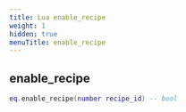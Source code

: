 ```yaml
---
title: Lua enable_recipe
weight: 1
hidden: true
menuTitle: enable_recipe
---
```

## enable_recipe
```lua
eq.enable_recipe(number recipe_id) -- bool
```